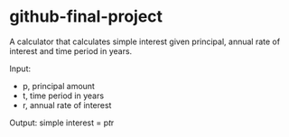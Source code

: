 # github-final-project

A calculator that calculates simple interest given principal, annual rate of interest and time period in years.

Input:
-   p, principal amount
-   t, time period in years
-   r, annual rate of interest

Output:   simple interest = p*t*r
